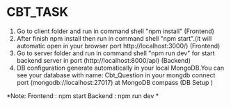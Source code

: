 # CBT_TASK
1. Go to client folder and run in command shell "npm install" (Frontend)
2. After finish npm install then run in command shell "npm start".(it will automatic open in your browser port http://localhost:3000/) (Frontend)
3. Go to server folder and run in command shell "npm run dev" for start backend server in port (http://localhost:8000/api) (Backend)
4. DB configuration generate automatically in your local MongoDB.You can see your database with name: Cbt_Question 
in your mongdb connect port (mongodb://localhost:27017) at MongoDB compass (DB Setup )

*Note:
Frontend : npm start
Backend : npm run dev
*
